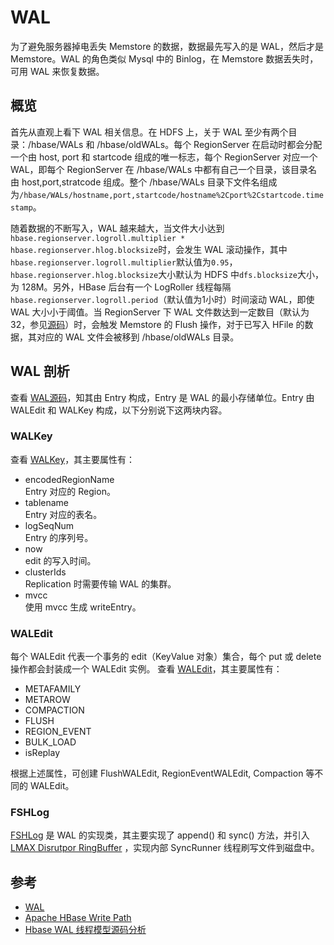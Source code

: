 # WAL

为了避免服务器掉电丢失 Memstore 的数据，数据最先写入的是 WAL，然后才是 Memstore。WAL 的角色类似 Mysql 中的 Binlog，在 Memstore 数据丢失时，可用 WAL 来恢复数据。

## 概览
首先从直观上看下 WAL 相关信息。在 HDFS 上，关于 WAL 至少有两个目录：/hbase/WALs 和 /hbase/oldWALs。每个 RegionServer 在启动时都会分配一个由 host, port 和 startcode 组成的唯一标志，每个 RegionServer 对应一个 WAL，即每个 RegionServer 在 /hbase/WALs 中都有自己一个目录，该目录名由 host,port,stratcode 组成。整个 /hbase/WALs 目录下文件名组成为`/hbase/WALs/hostname,port,startcode/hostname%2Cport%2Cstartcode.timestamp`。

随着数据的不断写入，WAL 越来越大，当文件大小达到`hbase.regionserver.logroll.multiplier * hbase.regionserver.hlog.blocksize`时，会发生 WAL 滚动操作，其中`hbase.regionserver.logroll.multiplier`默认值为`0.95`，`hbase.regionserver.hlog.blocksize`大小默认为 HDFS 中`dfs.blocksize`大小，为 128M。另外，HBase 后台有一个 LogRoller 线程每隔`hbase.regionserver.logroll.period`（默认值为1小时）时间滚动 WAL，即使 WAL 大小小于阈值。当 RegionServer 下 WAL 文件数达到一定数目（默认为32，参见[源码](https://github.com/apache/hbase/blob/branch-1.2/hbase-server/src/main/java/org/apache/hadoop/hbase/regionserver/wal/FSHLog.java#L522)）时，会触发 Memstore 的 Flush 操作，对于已写入 HFile 的数据，其对应的 WAL 文件会被移到 /hbase/oldWALs 目录。

## WAL 剖析
查看 [WAL源码](https://github.com/apache/hbase/blob/branch-1.2/hbase-server/src/main/java/org/apache/hadoop/hbase/wal/WAL.java#L50)，知其由 Entry 构成，Entry 是 WAL 的最小存储单位。Entry 由 WALEdit 和 WALKey 构成，以下分别说下这两块内容。

### WALKey
查看 [WALKey](https://github.com/apache/hbase/blob/branch-1.2/hbase-server/src/main/java/org/apache/hadoop/hbase/wal/WALKey.java)，其主要属性有：

- encodedRegionName    
  Entry 对应的 Region。
- tablename    
  Entry 对应的表名。
- logSeqNum    
  Entry 的序列号。
- now   
  edit 的写入时间。
- clusterIds    
  Replication 时需要传输 WAL 的集群。
- mvcc  
  使用 mvcc 生成 writeEntry。

### WALEdit
每个 WALEdit 代表一个事务的 edit（KeyValue 对象）集合，每个 put 或 delete 操作都会封装成一个 WALEdit 实例。 查看 [WALEdit](docs/https://github.com/apache/hbase/blob/branch-1.2/hbase-server/src/main/java/org/apache/hadoop/hbase/regionserver/wal/WALEdit.java)，其主要属性有：

- METAFAMILY  
- METAROW
- COMPACTION
- FLUSH
- REGION_EVENT
- BULK_LOAD
- isReplay

根据上述属性，可创建 FlushWALEdit, RegionEventWALEdit, Compaction 等不同的 WALEdit。

### FSHLog
[FSHLog](https://github.com/apache/hbase/blob/branch-1.2/hbase-server/src/main/java/org/apache/hadoop/hbase/regionserver/wal/FSHLog.java#L522) 是 WAL 的实现类，其主要实现了 append() 和 sync() 方法，并引入 [LMAX Disrutpor RingBuffer](https://github.com/LMAX-Exchange/disruptor/wiki/Introduction) ，实现内部 SyncRunner 线程刷写文件到磁盘中。




## 参考
- [WAL](https://hbase.apache.org/book.html#wal)
- [Apache HBase Write Path](http://blog.cloudera.com/blog/2012/06/hbase-write-path/)
- [Hbase WAL 线程模型源码分析](https://www.qcloud.com/community/article/164816001481011969)
